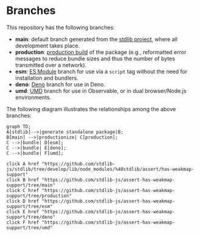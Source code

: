 <!--

@license Apache-2.0

Copyright (c) 2022 The Stdlib Authors.

Licensed under the Apache License, Version 2.0 (the "License");
you may not use this file except in compliance with the License.
You may obtain a copy of the License at

    http://www.apache.org/licenses/LICENSE-2.0

Unless required by applicable law or agreed to in writing, software
distributed under the License is distributed on an "AS IS" BASIS,
WITHOUT WARRANTIES OR CONDITIONS OF ANY KIND, either express or implied.
See the License for the specific language governing permissions and
limitations under the License.

-->

# Branches

This repository has the following branches:

-   **main**: default branch generated from the [stdlib project][stdlib-url], where all development takes place.
-   **production**: [production build][production-url] of the package (e.g., reformatted error messages to reduce bundle sizes and thus the number of bytes transmitted over a network).
-   **esm**: [ES Module][esm-url] branch for use via a `script` tag without the need for installation and bundlers.
-   **deno**: [Deno][deno-url] branch for use in Deno.
-   **umd**: [UMD][umd-url] branch for use in Observable, or in dual browser/Node.js environments.

The following diagram illustrates the relationships among the above branches:

```mermaid
graph TD;
A[stdlib]-->|generate standalone package|B;
B[main] -->|productionize| C[production];
C -->|bundle| D[esm];
C -->|bundle| E[deno];
C -->|bundle| F[umd];

click A href "https://github.com/stdlib-js/stdlib/tree/develop/lib/node_modules/%40stdlib/assert/has-weakmap-support"
click B href "https://github.com/stdlib-js/assert-has-weakmap-support/tree/main"
click C href "https://github.com/stdlib-js/assert-has-weakmap-support/tree/production"
click D href "https://github.com/stdlib-js/assert-has-weakmap-support/tree/esm"
click E href "https://github.com/stdlib-js/assert-has-weakmap-support/tree/deno"
click F href "https://github.com/stdlib-js/assert-has-weakmap-support/tree/umd"
```

[stdlib-url]: https://github.com/stdlib-js/stdlib/tree/develop/lib/node_modules/%40stdlib/assert/has-weakmap-support
[production-url]: https://github.com/stdlib-js/assert-has-weakmap-support/tree/production
[deno-url]: https://github.com/stdlib-js/assert-has-weakmap-support/tree/deno
[umd-url]: https://github.com/stdlib-js/assert-has-weakmap-support/tree/umd
[esm-url]: https://github.com/stdlib-js/assert-has-weakmap-support/tree/esm